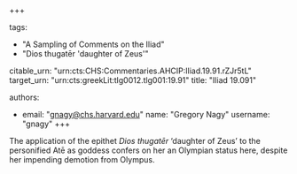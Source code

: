 +++

tags:
- "A Sampling of Comments on the Iliad"
- "Dios thugatēr &#39;daughter of Zeus&#39;"

citable_urn: "urn:cts:CHS:Commentaries.AHCIP:Iliad.19.91.rZJr5tL"
target_urn: "urn:cts:greekLit:tlg0012.tlg001:19.91"
title: "Iliad 19.091"

authors:
- email: "gnagy@chs.harvard.edu"
  name: "Gregory Nagy"
  username: "gnagy"
+++

<p>The application of the epithet <em>Dios thugatēr</em> ‘daughter of Zeus’ to the personified Atē as goddess confers on her an Olympian status here, despite her impending demotion from Olympus.  </p>